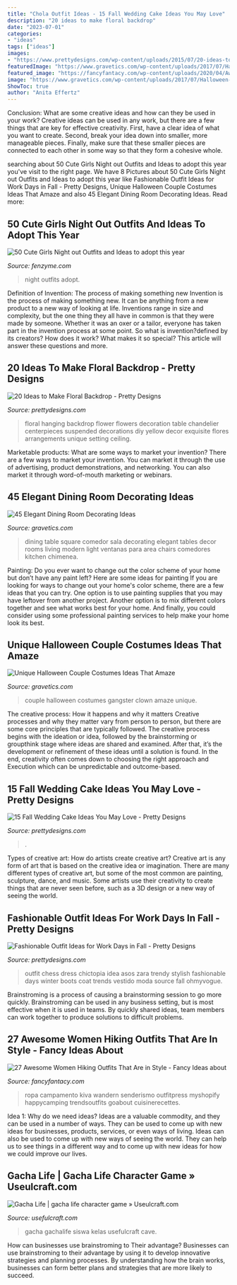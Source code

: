 ```yaml
---
title: "Chola Outfit Ideas - 15 Fall Wedding Cake Ideas You May Love"
description: "20 ideas to make floral backdrop"
date: "2023-07-01"
categories:
- "ideas"
tags: ["ideas"]
images:
- "https://www.prettydesigns.com/wp-content/uploads/2015/07/20-ideas-to-make-floral-backdrop18.jpg"
featuredImage: "https://www.gravetics.com/wp-content/uploads/2017/07/Halloween-gangster-clown-couple.jpg"
featured_image: "https://fancyfantacy.com/wp-content/uploads/2020/04/Awesome-Women-Hiking-Outfits-That-Are-in-Style-25.jpg"
image: "https://www.gravetics.com/wp-content/uploads/2017/07/Halloween-gangster-clown-couple.jpg"
ShowToc: true
author: "Anita Effertz"
---
```



Conclusion: What are some creative ideas and how can they be used in your work?
Creative ideas can be used in any work, but there are a few things that are key for effective creativity. First, have a clear idea of what you want to create. Second, break your idea down into smaller, more manageable pieces. Finally, make sure that these smaller pieces are connected to each other in some way so that they form a cohesive whole.

	

		
searching about 50 Cute Girls Night out Outfits and Ideas to adopt this year you've visit to the right page. We have 8 Pictures about 50 Cute Girls Night out Outfits and Ideas to adopt this year like Fashionable Outfit Ideas for Work Days in Fall - Pretty Designs, Unique Halloween Couple Costumes Ideas That Amaze and also 45 Elegant Dining Room Decorating Ideas. Read more:
		
    
## 50 Cute Girls Night Out Outfits And Ideas To Adopt This Year

<img loading=lazy src="http://fenzyme.com/wp-content/uploads/2015/06/Cute-Girls-Night-out-Outfits-and-Ideas29.jpg" onerror="this.onerror=null;this.src='https://tse3.mm.bing.net/th?id=OIP.AmbbFOwYumlt02hjml7gGAHaLH&amp;pid=15.1';" alt="50 Cute Girls Night out Outfits and Ideas to adopt this year">

_Source: fenzyme.com_

>night outfits adopt. 

	

Definition of Invention: The process of making something new
Invention is the process of making something new. It can be anything from a new product to a new way of looking at life. Inventions range in size and complexity, but the one thing they all have in common is that they were made by someone. Whether it was an oxer or a tailor, everyone has taken part in the invention process at some point. So what is invention?defined by its creators? How does it work? What makes it so special? This article will answer these questions and more.

    
## 20 Ideas To Make Floral Backdrop - Pretty Designs

<img loading=lazy src="https://www.prettydesigns.com/wp-content/uploads/2015/07/20-ideas-to-make-floral-backdrop18.jpg" onerror="this.onerror=null;this.src='https://tse2.mm.bing.net/th?id=OIP.EF1ycnxijCOMsZbwQ6wmkAHaLH&amp;pid=15.1';" alt="20 Ideas to Make Floral Backdrop - Pretty Designs">

_Source: prettydesigns.com_

>floral hanging backdrop flower flowers decoration table chandelier centerpieces suspended decorations diy yellow decor exquisite flores arrangements unique setting ceiling. 

	

Marketable products: What are some ways to market your invention?
There are a few ways to market your invention. You can market it through the use of advertising, product demonstrations, and networking. You can also market it through word-of-mouth marketing or webinars.

    
## 45 Elegant Dining Room Decorating Ideas

<img loading=lazy src="https://www.gravetics.com/wp-content/uploads/2017/10/a-surprising-element-to-dining-rooms.jpg" onerror="this.onerror=null;this.src='https://tse2.mm.bing.net/th?id=OIP.XKXC3GYDJsH0bY-eY0Zy3QHaLH&amp;pid=15.1';" alt="45 Elegant Dining Room Decorating Ideas">

_Source: gravetics.com_

>dining table square comedor sala decorating elegant tables decor rooms living modern light ventanas para area chairs comedores kitchen chimenea. 

	

Painting: Do you ever want to change out the color scheme of your home but don’t have any paint left? Here are some ideas for painting
If you are looking for ways to change out your home's color scheme, there are a few ideas that you can try. One option is to use painting supplies that you may have leftover from another project. Another option is to mix different colors together and see what works best for your home. And finally, you could consider using some professional painting services to help make your home look its best.

    
## Unique Halloween Couple Costumes Ideas That Amaze

<img loading=lazy src="https://www.gravetics.com/wp-content/uploads/2017/07/Halloween-gangster-clown-couple.jpg" onerror="this.onerror=null;this.src='https://tse1.mm.bing.net/th?id=OIP.-THLRoYQBDBFTN3iVRSm2QHaN3&amp;pid=15.1';" alt="Unique Halloween Couple Costumes Ideas That Amaze">

_Source: gravetics.com_

>couple halloween costumes gangster clown amaze unique. 

	

The creative process: How it happens and why it matters
Creative processes and why they matter vary from person to person, but there are some core principles that are typically followed. The creative process begins with the ideation or idea, followed by the brainstorming or groupthink stage where ideas are shared and examined. After that, it’s the development or refinement of these ideas until a solution is found. In the end, creativity often comes down to choosing the right approach and Execution which can be unpredictable and outcome-based.

    
## 15 Fall Wedding Cake Ideas You May Love - Pretty Designs

<img loading=lazy src="http://www.prettydesigns.com/wp-content/uploads/2014/09/Floral-Wedding-Cake.jpg" onerror="this.onerror=null;this.src='https://tse1.mm.bing.net/th?id=OIP.8IqKyKAZfJluuyp3lxQ7xgHaLD&amp;pid=15.1';" alt="15 Fall Wedding Cake Ideas You May Love - Pretty Designs">

_Source: prettydesigns.com_

>. 

	

Types of creative art: How do artists create creative art?
Creative art is any form of art that is based on the creative idea or imagination. There are many different types of creative art, but some of the most common are painting, sculpture, dance, and music. Some artists use their creativity to create things that are never seen before, such as a 3D design or a new way of seeing the world.

    
## Fashionable Outfit Ideas For Work Days In Fall - Pretty Designs

<img loading=lazy src="http://www.prettydesigns.com/wp-content/uploads/2014/07/Stylish-Trendy-Outfit-Idea.jpg" onerror="this.onerror=null;this.src='https://tse2.mm.bing.net/th?id=OIP.CKtQOF4bfdWuYauX794bwgHaK3&amp;pid=15.1';" alt="Fashionable Outfit Ideas for Work Days in Fall - Pretty Designs">

_Source: prettydesigns.com_

>outfit chess dress chictopia idea asos zara trendy stylish fashionable days winter boots coat trends vestido moda source fall ohmyvogue. 

	

Brainstroming is a process of causing a brainstorming session to go more quickly. Brainstroming can be used in any business setting, but is most effective when it is used in teams. By quickly shared ideas, team members can work together to produce solutions to difficult problems.

    
## 27 Awesome Women Hiking Outfits That Are In Style - Fancy Ideas About

<img loading=lazy src="https://fancyfantacy.com/wp-content/uploads/2020/04/Awesome-Women-Hiking-Outfits-That-Are-in-Style-25.jpg" onerror="this.onerror=null;this.src='https://tse2.mm.bing.net/th?id=OIP.3PiSjp0rJPOHsNxYVCjwwQHaLH&amp;pid=15.1';" alt="27 Awesome Women Hiking Outfits That Are in Style - Fancy Ideas about">

_Source: fancyfantacy.com_

>ropa campamento kiva wandern senderismo outfitpress myshopify happycamping trendsoutfits goabout cuisinerecettes. 

	

Idea 1: Why do we need ideas?
Ideas are a valuable commodity, and they can be used in a number of ways. They can be used to come up with new ideas for businesses, products, services, or even ways of living. Ideas can also be used to come up with new ways of seeing the world. They can help us to see things in a different way and to come up with new ideas for how we could improve our lives.

    
## Gacha Life | Gacha Life Character Game » Useulcraft.com

<img loading=lazy src="https://www.usefulcraft.com/wp-content/uploads/2019/12/gacha-life-21.jpg" onerror="this.onerror=null;this.src='https://tse3.mm.bing.net/th?id=OIP.AyrOd2DJ-3a-QgEW4zQFcQHaEK&amp;pid=15.1';" alt="Gacha Life | gacha life character game » Useulcraft.com">

_Source: usefulcraft.com_

>gacha gachalife siswa kelas usefulcraft cave. 

	

How can businesses use brainstroming to Their advantage?
Businesses can use brainstroming to their advantage by using it to develop innovative strategies and planning processes. By understanding how the brain works, businesses can form better plans and strategies that are more likely to succeed.

